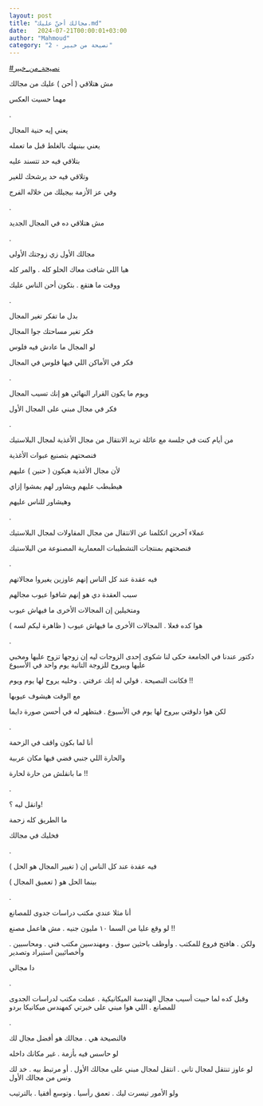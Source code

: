 ```yaml
---
layout: post
title: "مجالك أحنّ عليك.md"
date:   2024-07-21T00:00:01+03:00
author: "Mahmoud"
category: "2 - نصيحة من خبير"
---
```

[<u>\#نصيحة_من_خبير</u>](https://www.facebook.com/hashtag/%D9%86%D8%B5%D9%8A%D8%AD%D8%A9_%D9%85%D9%86_%D8%AE%D8%A8%D9%8A%D8%B1?__eep__=6&__cft__%5b0%5d=AZX_Zrwxwpcmk8GR6RzuaR1XDbs67GLlpcG5q41B_P9W_APNRTM8WKgTApr9Dp9eKZajfYUd4olf9xqseA6kIh5GBJ2I5bhKFh77W-fF9hq02T4R5HqPAfbZua-r_8R-3uo1AR8dWFWBE-Lr0Ks1gAGW7Gmvz2MFyGMdHndHFYACHA&__tn__=*NK-R)

مش هتلاقي ( أحن ) عليك من مجالك

مهما حسيت العكس

.

يعني إيه حنية المجال

يعني بينبهك بالغلط قبل ما تعمله

بتلاقي فيه حد تتسند عليه

وتلاقي فيه حد يرشحك للغير

وفي عز الأزمة بيجيلك من خلاله الفرج

.

مش هتلاقي ده في المجال الجديد

.

مجالك الأول زي زوجتك الأولى

هيا اللي شافت معاك الحلو كله . والمر كله

ووقت ما هتقع . بتكون أحن الناس عليك

.

بدل ما تفكر تغير المجال

فكر تغير مساحتك جوا المجال

لو المجال ما عادش فيه فلوس

فكر في الأماكن اللي فيها فلوس في المجال

.

ويوم ما يكون القرار النهائي هو إنك تسيب المجال

فكر في مجال مبني على المجال الأول

.

من أيام كنت في جلسة مع عائلة تريد الانتقال من مجال
الأغذية لمجال البلاستيك

فنصحتهم بتصنيع عبوات الأغذية

لأن مجال الأغذية هيكون ( حنين ) عليهم

هيطبطب عليهم ويشاور لهم يمشوا إزاي

وهيشاور للناس عليهم

.

عملاء آخرين اتكلمنا عن الانتقال من مجال المقاولات لمجال
البلاستيك

فنصحتهم بمنتجات التشطيبات المعمارية المصنوعة من
البلاستيك

.

فيه عقدة عند كل الناس إنهم عاوزين يغيروا مجالاتهم

سبب العقدة دي هو إنهم شافوا عيوب مجالهم

ومتخيلين إن المجالات الأخرى ما فيهاش عيوب

هوا كده فعلا . المجالات الأخرى ما فيهاش عيوب ( ظاهرة
ليكم لسه )

.

دكتور عندنا في الجامعة حكى لنا شكوى إحدى الزوجات ليه إن
زوجها تزوج عليها ومخبي عليها وبيروح للزوجة التانية يوم واحد في
الأسبوع

فكانت النصيحة . قولي له إنك عرفتي . وخليه يروح لها يوم
ويوم !!

مع الوقت هيشوف عيوبها

لكن هوا دلوقتي بيروح لها يوم في الأسبوع . فبتظهر له في
أحسن صورة دايما

.

أنا لما بكون واقف في الزحمة

والحارة اللي جنبي فضي فيها مكان عربية

ما بانقلش من حارة لحارة !!

.

وانقل ليه ؟!

ما الطريق كله زحمة

فخليك في مجالك

.

فيه عقدة عند كل الناس إن ( تغيير المجال هو الحل )

بينما الحل هو ( تعميق المجال )

.

أنا مثلا عندي مكتب دراسات جدوى للمصانع

لو وقع عليا من السما ١٠ مليون جنيه . مش هاعمل
مصنع !!

ولكن . هافتح فروع للمكتب . وأوظف باحثين سوق . ومهندسين
مكتب فني . ومحاسبين . وأخصائيين استيراد وتصدير

دا مجالي

.

وقبل كده لما حبيت أسيب مجال الهندسة الميكانيكية . عملت
مكتب لدراسات الجدوى للمصانع . اللي هوا مبني على خبرتي كمهندس ميكانيكا
بردو

.

فالنصيحة هي . مجالك هو أفضل مجال لك

لو حاسس فيه بأزمة . غير مكانك داخله

لو عاوز تنتقل لمجال تاني . انتقل لمجال مبني على مجالك
الأول . أو مرتبط بيه . خد لك ونس من مجالك الأول

ولو الأمور تيسرت ليك . تعمق رأسيا . وتوسع أفقيا .
بالترتيب
